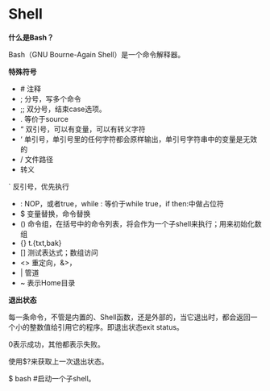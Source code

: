 # Shell

**什么是Bash？**

Bash（GNU Bourne-Again Shell）是一个命令解释器。

**特殊符号**

* \# 注释
* ; 分号，写多个命令
* ;; 双分号，结束case选项。
* . 等价于source
* “ 双引号，可以有变量，可以有转义字符
* ‘ 单引号，单引号里的任何字符都会原样输出，单引号字符串中的变量是无效的
* / 文件路径
*  转义

  \` 反引号，优先执行

* : NOP，或者true，while : 等价于while true，if then:中做占位符
* $ 变量替换，命令替换
* \(\) 命令组，在括号中的命令列表，将会作为一个子shell来执行；用来初始化数组
* {} t.{txt,bak}
* \[\] 测试表达式；数组访问
* &lt;&gt; 重定向，&&gt;，
* \| 管道
* ~ 表示Home目录

**退出状态**

每一条命令，不管是内置的、Shell函数，还是外部的，当它退出时，都会返回一个小的整数值给引用它的程序。即退出状态exit status。

0表示成功，其他都表示失败。

使用$?来获取上一次退出状态。

$ bash \#启动一个子shell。

